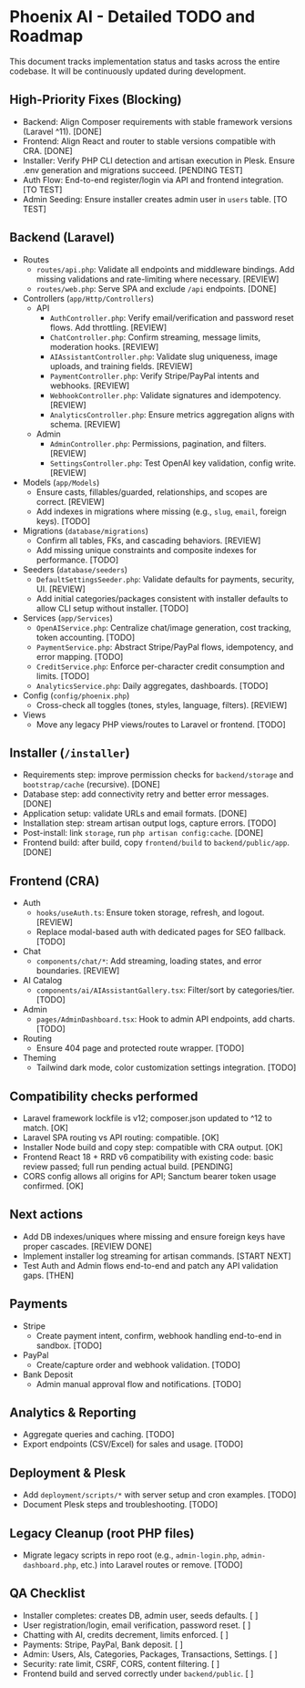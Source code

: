# Phoenix AI - Detailed TODO and Roadmap

This document tracks implementation status and tasks across the entire codebase. It will be continuously updated during development.

## High-Priority Fixes (Blocking)
- Backend: Align Composer requirements with stable framework versions (Laravel ^11). [DONE]
- Frontend: Align React and router to stable versions compatible with CRA. [DONE]
- Installer: Verify PHP CLI detection and artisan execution in Plesk. Ensure .env generation and migrations succeed. [PENDING TEST]
- Auth Flow: End-to-end register/login via API and frontend integration. [TO TEST]
- Admin Seeding: Ensure installer creates admin user in `users` table. [TO TEST]

## Backend (Laravel)
- Routes
  - `routes/api.php`: Validate all endpoints and middleware bindings. Add missing validations and rate-limiting where necessary. [REVIEW]
  - `routes/web.php`: Serve SPA and exclude `/api` endpoints. [DONE]
- Controllers (`app/Http/Controllers`)
  - API
    - `AuthController.php`: Verify email/verification and password reset flows. Add throttling. [REVIEW]
    - `ChatController.php`: Confirm streaming, message limits, moderation hooks. [REVIEW]
    - `AIAssistantController.php`: Validate slug uniqueness, image uploads, and training fields. [REVIEW]
    - `PaymentController.php`: Verify Stripe/PayPal intents and webhooks. [REVIEW]
    - `WebhookController.php`: Validate signatures and idempotency. [REVIEW]
    - `AnalyticsController.php`: Ensure metrics aggregation aligns with schema. [REVIEW]
  - Admin
    - `AdminController.php`: Permissions, pagination, and filters. [REVIEW]
    - `SettingsController.php`: Test OpenAI key validation, config write. [REVIEW]
- Models (`app/Models`)
  - Ensure casts, fillables/guarded, relationships, and scopes are correct. [REVIEW]
  - Add indexes in migrations where missing (e.g., `slug`, `email`, foreign keys). [TODO]
- Migrations (`database/migrations`)
  - Confirm all tables, FKs, and cascading behaviors. [REVIEW]
  - Add missing unique constraints and composite indexes for performance. [TODO]
- Seeders (`database/seeders`)
  - `DefaultSettingsSeeder.php`: Validate defaults for payments, security, UI. [REVIEW]
  - Add initial categories/packages consistent with installer defaults to allow CLI setup without installer. [TODO]
- Services (`app/Services`)
  - `OpenAIService.php`: Centralize chat/image generation, cost tracking, token accounting. [TODO]
  - `PaymentService.php`: Abstract Stripe/PayPal flows, idempotency, and error mapping. [TODO]
  - `CreditService.php`: Enforce per-character credit consumption and limits. [TODO]
  - `AnalyticsService.php`: Daily aggregates, dashboards. [TODO]
- Config (`config/phoenix.php`)
  - Cross-check all toggles (tones, styles, language, filters). [REVIEW]
- Views
  - Move any legacy PHP views/routes to Laravel or frontend. [TODO]

## Installer (`/installer`)
- Requirements step: improve permission checks for `backend/storage` and `bootstrap/cache` (recursive). [DONE]
- Database step: add connectivity retry and better error messages. [DONE]
- Application setup: validate URLs and email formats. [DONE]
- Installation step: stream artisan output logs, capture errors. [TODO]
- Post-install: link `storage`, run `php artisan config:cache`. [DONE]
- Frontend build: after build, copy `frontend/build` to `backend/public/app`. [DONE]

## Frontend (CRA)
- Auth
  - `hooks/useAuth.ts`: Ensure token storage, refresh, and logout. [REVIEW]
  - Replace modal-based auth with dedicated pages for SEO fallback. [TODO]
- Chat
  - `components/chat/*`: Add streaming, loading states, and error boundaries. [REVIEW]
- AI Catalog
  - `components/ai/AIAssistantGallery.tsx`: Filter/sort by categories/tier. [TODO]
- Admin
  - `pages/AdminDashboard.tsx`: Hook to admin API endpoints, add charts. [TODO]
- Routing
  - Ensure 404 page and protected route wrapper. [TODO]
- Theming
  - Tailwind dark mode, color customization settings integration. [TODO]

## Compatibility checks performed
- Laravel framework lockfile is v12; composer.json updated to ^12 to match. [OK]
- Laravel SPA routing vs API routing: compatible. [OK]
- Installer Node build and copy step: compatible with CRA output. [OK]
- Frontend React 18 + RRD v6 compatibility with existing code: basic review passed; full run pending actual build. [PENDING]
- CORS config allows all origins for API; Sanctum bearer token usage confirmed. [OK]

## Next actions
- Add DB indexes/uniques where missing and ensure foreign keys have proper cascades. [REVIEW DONE]
- Implement installer log streaming for artisan commands. [START NEXT]
- Test Auth and Admin flows end-to-end and patch any API validation gaps. [THEN]

## Payments
- Stripe
  - Create payment intent, confirm, webhook handling end-to-end in sandbox. [TODO]
- PayPal
  - Create/capture order and webhook validation. [TODO]
- Bank Deposit
  - Admin manual approval flow and notifications. [TODO]

## Analytics & Reporting
- Aggregate queries and caching. [TODO]
- Export endpoints (CSV/Excel) for sales and usage. [TODO]

## Deployment & Plesk
- Add `deployment/scripts/*` with server setup and cron examples. [TODO]
- Document Plesk steps and troubleshooting. [TODO]

## Legacy Cleanup (root PHP files)
- Migrate legacy scripts in repo root (e.g., `admin-login.php`, `admin-dashboard.php`, etc.) into Laravel routes or remove. [TODO]

## QA Checklist
- Installer completes: creates DB, admin user, seeds defaults. [ ]
- User registration/login, email verification, password reset. [ ]
- Chatting with AI, credits decrement, limits enforced. [ ]
- Payments: Stripe, PayPal, Bank deposit. [ ]
- Admin: Users, AIs, Categories, Packages, Transactions, Settings. [ ]
- Security: rate limit, CSRF, CORS, content filtering. [ ]
- Frontend build and served correctly under `backend/public`. [ ]